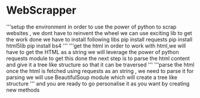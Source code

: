 # WebScrapper
'''setup the environment
in order to use the power of python to scrap websites , we dont have to reinvent the wheel
we can use exciting lib to get the work done
we have to install following libs
pip install requests
pip install html5lib
pip install bs4
'''
'''get the html
in order to work with html,we will have to get the HTML as a string
we will leverage the power of python requests module to get this done
the next step is to parse the html content and give it a tree like structure so that it can be traversed
'''
'''parse the html
once the html is fetched using requests as an string , we need to parse it
for parsing we will use BeautifulSoup module which will create a tree like structure
'''
and you are ready to go 
personalise it as you want by creating new methods
